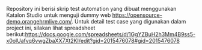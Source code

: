 Repository ini berisi skrip test automation yang dibuat menggunakan Katalon Studio untuk menguji dummy web https://opensource-demo.orangehrmlive.com/.
Untuk detail test case yang digunakan dalam project ini, silakan lihat spreadsheet berikut:https://docs.google.com/spreadsheets/d/1GgYZBuH2h3Mm4B9ss5-x0olUafvq6vwgZbaXX7Xt2KI/edit?gid=2015476078#gid=2015476078
